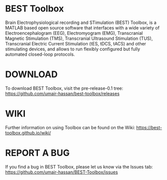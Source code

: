 # BEST Toolbox
Brain Electrophysiological recording and STimulation (BEST) Toolbox, is a MATLAB based open source software that interfaces with a wide variety of Electroencephalogram (EEG), Electromyogram (EMG), Transcranial Magnetic Stimulation (TMS), Transcranial Ultrasound Stimulation (TUS), Transcranial Electric Current Stimulation (tES, tDCS, tACS) and other stimulating devices, and allows to run flexibly configured but fully automated closed-loop protocols.

# DOWNLOAD
To download BEST Toolbox, visit the pre-release-0.1 tree: https://github.com/umair-hassan/best-toolbox/releases

# WIKI
Further information on using Toolbox can be found on the Wiki: https://best-toolbox.github.io/wiki/

# REPORT A BUG
If you find a bug in BEST Toolbox, please let us know via the Issues tab: https://github.com/umair-hassan/BEST-Toolbox/issues


